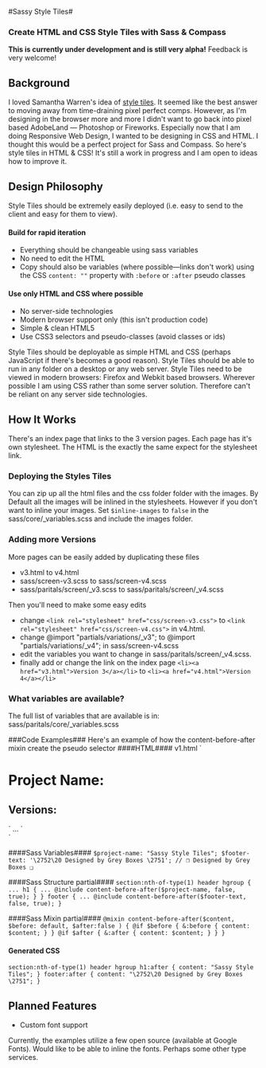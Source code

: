 #Sassy Style Tiles#
### Create HTML and CSS Style Tiles with Sass & Compass ###
**This is currently under development and is still very alpha!** Feedback is very welcome!

## Background ##
I loved Samantha Warren's idea of [style tiles](http://styletil.es/). It seemed like the best answer to moving away from time-draining pixel perfect comps. However, as I'm designing in the browser more and more I didn't want to go back into pixel based AdobeLand — Photoshop or Fireworks. Especially now that I am doing Responsive Web Design, I wanted to be designing in CSS and HTML. I thought this would be a perfect project for Sass and Compass. So here's style tiles in HTML & CSS! It's still a work in progress and I am open to ideas how to improve it.

## Design Philosophy ##
Style Tiles should be extremely easily deployed (i.e. easy to send to the client and easy for them to view). 

#### Build for rapid iteration ####

+ Everything should be changeable using sass variables
+ No need to edit the HTML
+ Copy should also be variables (where possible—links don't work)  using the CSS `content: ""` property with  `:before` or `:after` pseudo classes 

#### Use only HTML and CSS where possible ####

+ No server-side technologies
+ Modern browser support only (this isn't production code)
+ Simple & clean HTML5
+ Use CSS3 selectors and pseudo-classes (avoid classes or ids)

Style Tiles should be deployable as simple HTML and CSS (perhaps JavaScript if there's becomes a good reason). Style Tiles should be able to run in any folder on a desktop or any web server. Style Tiles need to be viewed in modern browsers: Firefox and Webkit based browsers. Wherever possible I am using CSS rather than some server solution. Therefore can't be reliant on any server side technologies.

## How It Works ##
There's an index page that links to the 3 version pages. Each page has it's own stylesheet. The HTML is the exactly the same expect for the stylesheet link.

### Deploying the Styles Tiles ###
You can zip up all the html files and the css folder folder with the images. By Default all the images will be inlined in the stylesheets. However if you don't want to inline your images. Set `$inline-images` to `false` in the sass/core/\_variables.scss and include the images folder.
 
### Adding more Versions ###
More pages can be easily added by duplicating these files

+ v3.html to v4.html
+ sass/screen-v3.scss to sass/screen-v4.scss
+ sass/paritals/screen/\_v3.scss to sass/paritals/screen/\_v4.scss

Then you'll need to make some easy edits

+ change `<link rel="stylesheet" href="css/screen-v3.css">` to
`<link rel="stylesheet" href="css/screen-v4.css">` in v4.html.
+ change 
@import "partials/variations/\_v3"; to @import "partials/variations/\_v4"; in sass/screen-v4.scss
+ edit the variables you want to change in sass/paritals/screen/\_v4.scss.
+ finally add or change the link on the index page `<li><a href="v3.html">Version 3</a></li>` to `<li><a href="v4.html">Version 4</a></li>`

### What variables are available? ###
The full list of variables that are available is in:
sass/paritals/core/\_variables.scss

###Code Examples###
Here's an example of how the content-before-after mixin create the pseudo selector 
####HTML####
v1.html
`<hgroup>
  <h1>Project Name: </h1>
  <h2>Versions: </h2> 
</hgroup>`
...
`<footer>
</footer>`

####Sass Variables####
`$project-name: "Sassy Style Tiles";
$footer-text: '\2752\20 Designed by Grey Boxes \2751'; // ❒ Designed by Grey Boxes ❑`

####Sass Structure partial####
`section:nth-of-type(1) header hgroup {
  ...
  h1 {
    ...
    @include content-before-after($project-name, false, true);
  }
}
footer {
  ...
  @include content-before-after($footer-text, false, true);
}`

####Sass Mixin partial####
`@mixin content-before-after($content, $before: default, $after:false ) {
  @if $before { &:before { content: $content; } }
  @if $after { &:after { content: $content; } }
}`

#### Generated CSS #### 
`section:nth-of-type(1) header hgroup h1:after {
  content: "Sassy Style Tiles";
}
footer:after {
  content: "\2752\20 Designed by Grey Boxes \2751";
}`

## Planned Features ##

+ Custom font support

Currently, the examples utilize a few open source (available at Google Fonts). Would like to be able to inline the fonts. Perhaps some other type services.
 